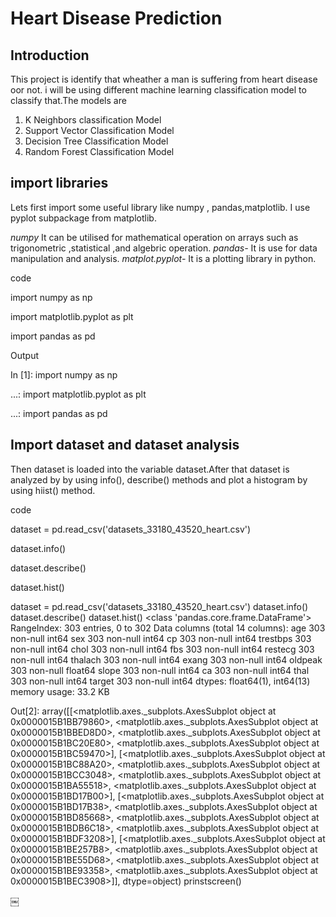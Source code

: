# Heart Disease Prediction
## Introduction
This project is identify that wheather a man is suffering from heart disease oor not. i will be using different machine learning  classification model to classify that.The models are 
1. K Neighbors classification Model
2. Support Vector Classification Model
3. Decision Tree Classification Model
4. Random Forest Classification Model

## import libraries
Lets first import some useful library like numpy , pandas,matplotlib. I use pyplot subpackage from matplotlib.

*numpy* It can be utilised for mathematical operation on arrays such as trigonometric ,statistical ,and algebric operation.
*pandas-* It is use for data manipulation and analysis.
*matplot.pyplot-* It is a plotting library in python.

code

import numpy as np

import matplotlib.pyplot as plt

import pandas as pd

Output

In [1]: import numpy as np

   ...: import matplotlib.pyplot as plt
   
   ...: import pandas as pd

## Import dataset and dataset analysis
Then dataset is loaded into the variable dataset.After that dataset is analyzed by by using info(), describe() methods and plot a histogram by using hiist() method.

code

dataset = pd.read_csv('datasets_33180_43520_heart.csv')

dataset.info()

dataset.describe()

dataset.hist()

dataset = pd.read_csv('datasets_33180_43520_heart.csv')
dataset.info()
dataset.describe()
dataset.hist()
<class 'pandas.core.frame.DataFrame'>
RangeIndex: 303 entries, 0 to 302
Data columns (total 14 columns):
age         303 non-null int64
sex         303 non-null int64
cp          303 non-null int64
trestbps    303 non-null int64
chol        303 non-null int64
fbs         303 non-null int64
restecg     303 non-null int64
thalach     303 non-null int64
exang       303 non-null int64
oldpeak     303 non-null float64
slope       303 non-null int64
ca          303 non-null int64
thal        303 non-null int64
target      303 non-null int64
dtypes: float64(1), int64(13)
memory usage: 33.2 KB

Out[2]: 
array([[<matplotlib.axes._subplots.AxesSubplot object at 0x0000015B1BB79860>,
        <matplotlib.axes._subplots.AxesSubplot object at 0x0000015B1BBED8D0>,
        <matplotlib.axes._subplots.AxesSubplot object at 0x0000015B1BC20E80>,
        <matplotlib.axes._subplots.AxesSubplot object at 0x0000015B1BC59470>],
       [<matplotlib.axes._subplots.AxesSubplot object at 0x0000015B1BC88A20>,
        <matplotlib.axes._subplots.AxesSubplot object at 0x0000015B1BCC3048>,
        <matplotlib.axes._subplots.AxesSubplot object at 0x0000015B1BA55518>,
        <matplotlib.axes._subplots.AxesSubplot object at 0x0000015B1BD17B00>],
       [<matplotlib.axes._subplots.AxesSubplot object at 0x0000015B1BD17B38>,
        <matplotlib.axes._subplots.AxesSubplot object at 0x0000015B1BD85668>,
        <matplotlib.axes._subplots.AxesSubplot object at 0x0000015B1BDB6C18>,
        <matplotlib.axes._subplots.AxesSubplot object at 0x0000015B1BDF3208>],
       [<matplotlib.axes._subplots.AxesSubplot object at 0x0000015B1BE257B8>,
        <matplotlib.axes._subplots.AxesSubplot object at 0x0000015B1BE55D68>,
        <matplotlib.axes._subplots.AxesSubplot object at 0x0000015B1BE93358>,
        <matplotlib.axes._subplots.AxesSubplot object at 0x0000015B1BEC3908>]],
      dtype=object)
      prinstscreen()
      
￼
